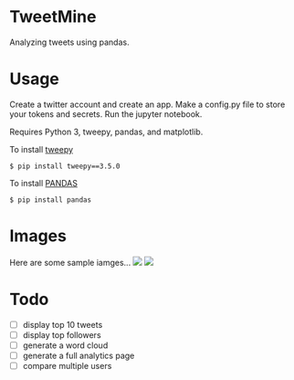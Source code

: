 # TweetMine

Analyzing tweets using pandas.

# Usage

Create a twitter account and create an app. Make a config.py file to store your tokens and secrets.
Run the jupyter notebook. 

Requires Python 3, tweepy, pandas, and matplotlib. 

To install [tweepy](http://www.tweepy.org)
```
$ pip install tweepy==3.5.0
```

To install [PANDAS](http://pandas.pydata.org)
```
$ pip install pandas
```

# Images
Here are some sample iamges...
<img src = 'http://i.imgur.com/e9t9kSx.jpg' />
<img src = 'http://i.imgur.com/vL6m4ny.jpg' />

# Todo
- [ ] display top 10 tweets
- [ ] display top followers
- [ ] generate a word cloud
- [ ] generate a full analytics page
- [ ] compare multiple users
